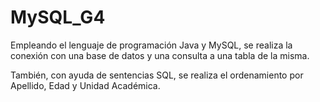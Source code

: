 # MySQL_G4
Empleando el lenguaje de programación Java y MySQL, se realiza la conexión con una base de datos y una consulta a una tabla de la misma.

También, con ayuda de sentencias SQL, se realiza el ordenamiento por Apellido, Edad y Unidad Académica.
